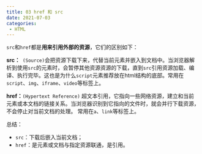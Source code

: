 ```yaml
---
title: 03 href 和 src
date: 2021-07-03
categories: 
 - HTML
---
```


`src`和`href`都是**用来引用外部的资源**，它们的区别如下：

**src：**` (Source)`会把资源下载下来，代替当前元素并嵌入到文档中。当浏览器解析到使用`src`的元素时，会暂停其他资源资源的下载，直到`src`引用资源加载、编译、执行完毕。这也是为什么`script`元素推荐放在html结构的底部。常用在`script`、`img`、`iframe`、`video`等标签上。 

**href：**`(Hypertext Reference)` 超文本引用，它指向一些网络资源，建立和当前元素或本文档的链接关系。当浏览器识别到它指向的文件时，就会并行下载资源，不会停止对当前文档的处理。 常用在`a`、`link`等标签上。

总结：

- `src`：下载后嵌入当前文档；
- `href`：是元素或文档与指定资源联通，是引用。


